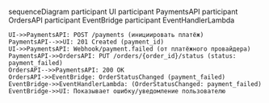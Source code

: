 sequenceDiagram
    participant UI
    participant PaymentsAPI
    participant OrdersAPI
    participant EventBridge
    participant EventHandlerLambda

    UI->>PaymentsAPI: POST /payments (инициировать платёж)
    PaymentsAPI-->>UI: 201 Created (payment_id)
    UI->>PaymentsAPI: Webhook/payment.failed (от платёжного провайдера)
    PaymentsAPI->>OrdersAPI: PUT /orders/{order_id}/status (status: payment_failed)
    OrdersAPI-->>PaymentsAPI: 200 OK
    OrdersAPI->>EventBridge: OrderStatusChanged (payment_failed)
    EventBridge->>EventHandlerLambda: (OrderStatusChanged: payment_failed)
    EventBridge->>UI: Показывает ошибку/уведомление пользователю